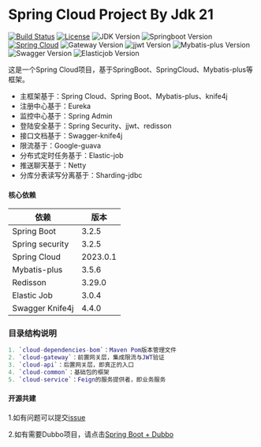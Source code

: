 # Spring Cloud Project By Jdk 21

[![Build Status](https://img.shields.io/badge/Build-ZhiQinlsZhen-red)](https://github.com/ZhiQinIsZhen)
[![License](https://img.shields.io/badge/License-MIT-yellow)](https://github.com/ZhiQinIsZhen/springcloud-liyz/blob/master/LICENSE)
![JDK Version](https://img.shields.io/badge/JDK-21-brightgreen)
![Springboot Version](https://img.shields.io/badge/Springboot-3.3.4-brightgreen)
[![Spring Cloud](https://img.shields.io/badge/Springcloud-2023.0.3-brightgreen)](https://spring.io/projects/spring-cloud)
![Gateway Version](https://img.shields.io/badge/Gateway-4.1.3-brightgreen)
![jjwt Version](https://img.shields.io/badge/jjwt-0.12.6-brightgreen)
![Mybatis-plus Version](https://img.shields.io/badge/MybatisPlus-3.5.8-brightgreen)
![Swagger Version](https://img.shields.io/badge/knife4j-4.5.0-brightgreen)
![Elasticjob Version](https://img.shields.io/badge/elasticjob-3.0.4-brightgreen)

这是一个Spring Cloud项目，基于SpringBoot、SpringCloud、Mybatis-plus等框架。

- 主框架基于：Spring Cloud、Spring Boot、Mybatis-plus、knife4j
- 注册中心基于：Eureka
- 监控中心基于：Spring Admin
- 登陆安全基于：Spring Security、jjwt、redisson
- 接口文档基于：Swagger-knife4j
- 限流基于：Google-guava
- 分布式定时任务基于：Elastic-job
- 推送聊天基于：Netty
- 分库分表读写分离基于：Sharding-jdbc


#### 核心依赖 

依赖 | 版本
--- | ---
Spring Boot |   3.2.5
Spring security | 3.2.5
Spring Cloud |  2023.0.1
Mybatis-plus | 3.5.6
Redisson |  3.29.0
Elastic Job | 3.0.4
Swagger Knife4j | 4.4.0


### 目录结构说明
```lua
1. `cloud-dependencies-bom`：Maven Pom版本管理文件
2. `cloud-gateway`：前置网关层，集成限流与JWT验证
3. `cloud-api`：后置网关层，即真正的入口
4. `cloud-common`：基础包的框架
5. `cloud-service`：Feign的服务提供者，即业务服务
```

#### 开源共建
1.如有问题可以提交[issue](https://github.com/ZhiQinIsZhen/springcloud-liyz/issues)

2.如有需要Dubbo项目，请点击[Spring Boot + Dubbo](https://github.com/ZhiQinIsZhen/dubbo-springboot-project)